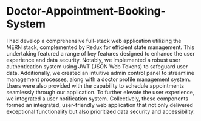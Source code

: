 # Doctor-Appointment-Booking-System
I had  develop a comprehensive full-stack web application utilizing the MERN stack, complemented by Redux for efficient state management.
This undertaking featured a range of key features designed to enhance the user experience and data security. 
Notably, we implemented a robust user authentication system using JWT (JSON Web Tokens) to safeguard user data. 
Additionally, we created an intuitive admin control panel to streamline management processes, along with a doctor profile management system.
Users were also provided with the capability to schedule appointments seamlessly through our application. 
To further elevate the user experience, we integrated a user notification system.
Collectively, these components formed an integrated, user-friendly web application that not only delivered exceptional functionality
but also prioritized data security and accessibility.
